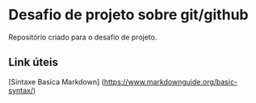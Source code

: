# Desafio de projeto sobre git/github
Repositório criado para o desafio de projeto.

## Link úteis
[Sintaxe Basica Markdown] (https://www.markdownguide.org/basic-syntax/)
